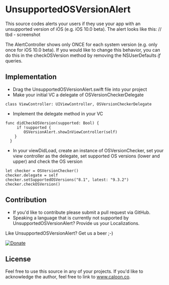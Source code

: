 # UnsupportedOSVersionAlert

This source codes alerts your users if they use your app with an unsupported version of iOS (e.g. iOS 10.0 beta). The alert looks like this:
// tbd - screenshot

The AlertController shows only ONCE for each system version (e.g. only once for iOS 10.0 beta). If you would like to change this behavior, you can do this in the checkOSVersion method by removing the NSUserDefaults *if* queries.

## Implementation
- Drag the UnsupportedOSVersionAlert.swift file into your project
- Make your initial VC a delegate of OSVersionCheckerDelegate
``` 
class ViewController: UIViewController, OSVersionCheckerDelegate 
```

- Implement the delegate method in your VC
``` 
func didCheckOSVersion(supported: Bool) {
     if !supported {
        OSVersionAlert.showInViewController(self)
    } 
  }
```

- In your viewDidLoad, create an instance of OSVersionChecker, set your view controller as the delegate, set supported OS versions (lower and upper) and check the OS version
``` 
let checker = OSVersionChecker()
checker.delegate = self
checker.setSupportedOSVersions("8.1", latest: "9.3.2")
checker.checkOSVersion()
```

## Contribution
- If you'd like to contribute please submit a pull request via GitHub. 
- Speaking a language that is currently not supported by UnsupportedOSVersionAlert? Provide us your Localizations.

Like UnsupportedOSVersionAlert? Get us a beer ;-) 

[![Donate](https://www.paypalobjects.com/en_US/i/btn/btn_donate_LG.gif)](https://www.paypal.com/cgi-bin/webscr?cmd=_s-xclick&hosted_button_id=NVFEEVXQSSM9S)

## License
Feel free to use this source in any of your projects. If you'd like to acknowledge the author, feel free to link to www.caloon.co.

